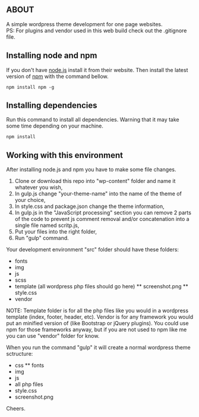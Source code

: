 ## ABOUT
A simple wordpress theme development for one page websites.
<br/>
PS: For plugins and vendor used in this web build check out the .gitignore file.

## Installing node and npm

If you don't have [node.js](https://nodejs.org/) install it from their website.
Then install the latest version of [npm](https://www.npmjs.com/) with the command bellow.

	npm install npm -g

## Installing dependencies

Run this command to install all dependencies. Warning that it may take some time depending on your machine.

	npm install


## Working with this environment

After installing node.js and npm you have to make some file changes.

1. Clone or download this repo into "wp-content" folder and name it whatever you wish,
2. In gulp.js change "your-theme-name" into the name of the theme of your choice,
3. In style.css and package.json change the theme information,
4. In gulp.js in the "JavaScript processing" section you can remove 2 parts of the code to prevent js comment removal and/or concatenation into a single file named scritp.js,
5. Put your files into the right folder,
6. Run "gulp" command.

Your development environment "src" folder should have these folders:

* fonts
* img
* js
* scss
* template (all wordpress php files should go here)
** screenshot.png
** style.css
* vendor

NOTE:
Template folder is for all the php files like you would in a wordpress template (index, footer, header, etc). Vendor is for any framework you would put an minified version of (like Bootstrap or jQuery plugins). You could use npm for those frameworks anyway, but if you are not used to npm like me you can use "vendor" folder for know.

When you run the command "gulp" it will create a normal wordpress theme sctructure:

* css
** fonts
* img
* js
* all php files
* style.css
* screenshot.png

Cheers.